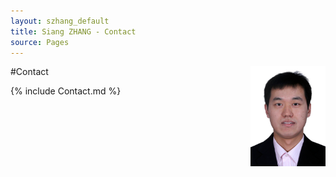 ```yaml
---
layout: szhang_default 
title: Siang ZHANG - Contact
source: Pages
---
```


#Contact <img src="/static/images/zx.jpg" width="120px" style="float:right;padding-left:100px"/>

{% include Contact.md %}